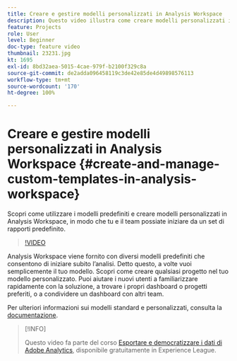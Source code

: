 ```yaml
---
title: Creare e gestire modelli personalizzati in Analysis Workspace
description: Questo video illustra come creare modelli personalizzati in Analysis Workspace, in modo che tu e il tuo team possiate iniziare da un set specifico di rapporti.
feature: Projects
role: User
level: Beginner
doc-type: feature video
thumbnail: 23231.jpg
kt: 1695
exl-id: 8bd32aea-5015-4cae-979f-b2100f329c8a
source-git-commit: de2adda096458119c3de42e85de4d49898576113
workflow-type: tm+mt
source-wordcount: '170'
ht-degree: 100%

---
```


# Creare e gestire modelli personalizzati in Analysis Workspace {#create-and-manage-custom-templates-in-analysis-workspace}

Scopri come utilizzare i modelli predefiniti e creare modelli personalizzati in Analysis Workspace, in modo che tu e il team possiate iniziare da un set di rapporti predefinito.

>[!VIDEO](https://video.tv.adobe.com/v/23231/?quality=12)

Analysis Workspace viene fornito con diversi modelli predefiniti che consentono di iniziare subito l’analisi. Detto questo, a volte vuoi semplicemente il tuo modello. Scopri come creare qualsiasi progetto nel tuo modello personalizzato. Puoi aiutare i nuovi utenti a familiarizzare rapidamente con la soluzione, a trovare i propri dashboard o progetti preferiti, o a condividere un dashboard con altri team.

Per ulteriori informazioni sui modelli standard e personalizzati, consulta la [documentazione](https://experienceleague.adobe.com/docs/analytics/analyze/analysis-workspace/build-workspace-project/starter-projects.html?lang=it).

>[!INFO]
>
> Questo video fa parte del corso [Esportare e democratizzare i dati di Adobe Analytics](https://experienceleague.adobe.com/?recommended=Analytics-A-1-2022.1.democratizing&amp;lang=it), disponibile gratuitamente in Experience League.
